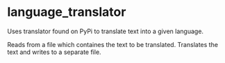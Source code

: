 # language_translator

 Uses translator found on PyPi to translate text into a given language.

 Reads from a file which containes the text to be translated.
 Translates the text and writes to a separate file.